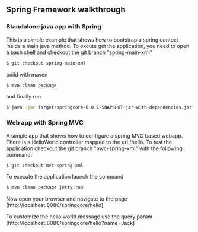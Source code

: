 ## Spring Framework walkthrough 

### Standalone java app with Spring 
This is a simple example that shows how to bootstrap a spring context inside a main java method.
To excute get the application, you need to open a bash shell and 
checkout the git branch "spring-main-xml" 

```sh
$ git checkout spring-main-xml
```

build with maven 

```sh
$ mvn clean package
```

and finally run
```sh
$ java -jar target/springcore-0.0.1-SNAPSHOT-jar-with-dependencies.jar
```

### Web app with Spring MVC 
A simple app that shows how to configure a spring MVC based webapp.
There is a HelloWorld controller mapped to the url /hello. To test the application checkout the git branch "mvc-spring-xml" with the following command:

```sh
$ git checkout mvc-spring-xml
```

To execute the application launch the command 

```sh
$ mvn clean package jetty:run
```

Now open your browser and navigate to the page [http://localhost:8080/springcore/hello]

To customize the hello world message use the query param
[http://localhost:8080/springcore/hello?name=Jack]

